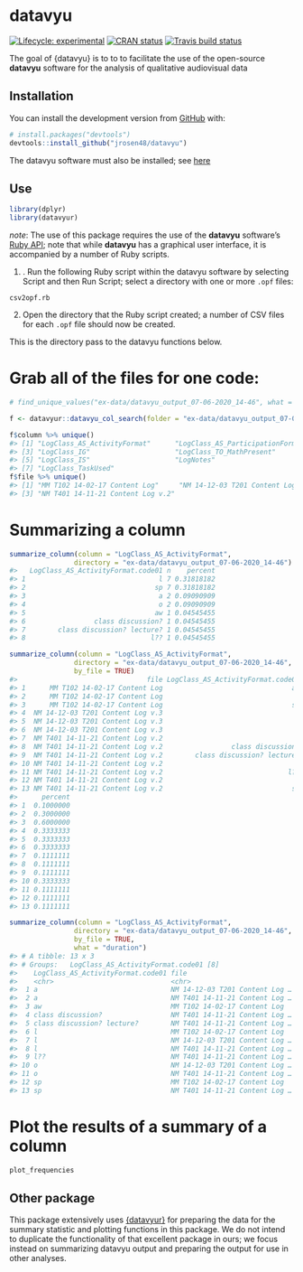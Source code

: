 
<!-- README.md is generated from README.Rmd. Please edit that file -->

# datavyu

<!-- badges: start -->

[![Lifecycle:
experimental](https://img.shields.io/badge/lifecycle-experimental-orange.svg)](https://www.tidyverse.org/lifecycle/#experimental)
[![CRAN
status](https://www.r-pkg.org/badges/version/datavyu)](https://CRAN.R-project.org/package=datavyu)
[![Travis build
status](https://travis-ci.com/jrosen48/datavyu.svg?branch=master)](https://travis-ci.com/jrosen48/datavyu)
<!-- badges: end -->

The goal of {datavyu} is to to to facilitate the use of the open-source
**datavyu** software for the analysis of qualitative audiovisual data

## Installation

You can install the development version from
[GitHub](https://github.com/) with:

``` r
# install.packages("devtools")
devtools::install_github("jrosen48/datavyu")
```

The datavyu software must also be installed; see
[here](https://datavyu.org/download.html)

## Use

``` r
library(dplyr)
library(datavyur)
```

*note*: The use of this package requires the use of the **datavyu**
software’s [Ruby API](https://datavyu.org/user-guide/api.html); note
that while **datavyu** has a graphical user interface, it is accompanied
by a number of Ruby scripts.

1.  . Run the following Ruby script within the datavyu software by
    selecting Script and then Run Script; select a directory with one or
    more `.opf` files:

`csv2opf.rb`

<!-- I ran this on the Empirical Analyses folder to generate a bunch of data -->

2.  Open the directory that the Ruby script created; a number of CSV
    files for each `.opf` file should now be created.

This is the directory pass to the datavyu functions below.

# Grab all of the files for one code:

``` r
# find_unique_values("ex-data/datavyu_output_07-06-2020_14-46", what = "codes")[1]

f <- datavyur::datavyu_col_search(folder = "ex-data/datavyu_output_07-06-2020_14-46") %>% as_tibble()

f$column %>% unique()
#> [1] "LogClass_AS_ActivityFormat"      "LogClass_AS_ParticipationFormat"
#> [3] "LogClass_IG"                     "LogClass_TO_MathPresent"        
#> [5] "LogClass_IS"                     "LogNotes"                       
#> [7] "LogClass_TaskUsed"
f$file %>% unique()
#> [1] "MM T102 14-02-17 Content Log"     "NM 14-12-03 T201 Content Log v.3"
#> [3] "NM T401 14-11-21 Content Log v.2"
```

# Summarizing a column

``` r
summarize_column(column = "LogClass_AS_ActivityFormat",
                directory = "ex-data/datavyu_output_07-06-2020_14-46")
#>   LogClass_AS_ActivityFormat.code01 n    percent
#> 1                                 l 7 0.31818182
#> 2                                sp 7 0.31818182
#> 3                                 a 2 0.09090909
#> 4                                 o 2 0.09090909
#> 5                                aw 1 0.04545455
#> 6                 class discussion? 1 0.04545455
#> 7        class discussion? lecture? 1 0.04545455
#> 8                               l?? 1 0.04545455

summarize_column(column = "LogClass_AS_ActivityFormat",
                directory = "ex-data/datavyu_output_07-06-2020_14-46",
                by_file = TRUE)
#>                                file LogClass_AS_ActivityFormat.code01 n
#> 1      MM T102 14-02-17 Content Log                                aw 1
#> 2      MM T102 14-02-17 Content Log                                 l 3
#> 3      MM T102 14-02-17 Content Log                                sp 6
#> 4  NM 14-12-03 T201 Content Log v.3                                 a 1
#> 5  NM 14-12-03 T201 Content Log v.3                                 l 1
#> 6  NM 14-12-03 T201 Content Log v.3                                 o 1
#> 7  NM T401 14-11-21 Content Log v.2                                 a 1
#> 8  NM T401 14-11-21 Content Log v.2                 class discussion? 1
#> 9  NM T401 14-11-21 Content Log v.2        class discussion? lecture? 1
#> 10 NM T401 14-11-21 Content Log v.2                                 l 3
#> 11 NM T401 14-11-21 Content Log v.2                               l?? 1
#> 12 NM T401 14-11-21 Content Log v.2                                 o 1
#> 13 NM T401 14-11-21 Content Log v.2                                sp 1
#>      percent
#> 1  0.1000000
#> 2  0.3000000
#> 3  0.6000000
#> 4  0.3333333
#> 5  0.3333333
#> 6  0.3333333
#> 7  0.1111111
#> 8  0.1111111
#> 9  0.1111111
#> 10 0.3333333
#> 11 0.1111111
#> 12 0.1111111
#> 13 0.1111111

summarize_column(column = "LogClass_AS_ActivityFormat",
                directory = "ex-data/datavyu_output_07-06-2020_14-46",
                by_file = TRUE,
                what = "duration")
#> # A tibble: 13 x 3
#> # Groups:   LogClass_AS_ActivityFormat.code01 [8]
#>    LogClass_AS_ActivityFormat.code01 file                           sum_duration
#>    <chr>                             <chr>                          <chr>       
#>  1 a                                 NM 14-12-03 T201 Content Log … 00:04:53:373
#>  2 a                                 NM T401 14-11-21 Content Log … 00:22:22:932
#>  3 aw                                MM T102 14-02-17 Content Log   00:10:08:256
#>  4 class discussion?                 NM T401 14-11-21 Content Log … 00:20:39:356
#>  5 class discussion? lecture?        NM T401 14-11-21 Content Log … 00:04:20:950
#>  6 l                                 MM T102 14-02-17 Content Log   00:46:17:990
#>  7 l                                 NM 14-12-03 T201 Content Log … 00:00:08:029
#>  8 l                                 NM T401 14-11-21 Content Log … 00:05:34:297
#>  9 l??                               NM T401 14-11-21 Content Log … 00:06:06:588
#> 10 o                                 NM 14-12-03 T201 Content Log … 00:00:25:134
#> 11 o                                 NM T401 14-11-21 Content Log … 00:12:35:959
#> 12 sp                                MM T102 14-02-17 Content Log   00:23:59:473
#> 13 sp                                NM T401 14-11-21 Content Log … 00:01:18:777
```

# Plot the results of a summary of a column

``` r
plot_frequencies
```

## Other package

This package extensively uses
[{datavyur}](https://github.com/iamamutt/datavyu) for preparing the data
for the summary statistic and plotting functions in this package. We do
not intend to duplicate the functionality of that excellent package in
ours; we focus instead on summarizing datavyu output and preparing the
output for use in other analyses.
